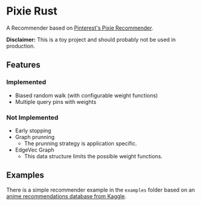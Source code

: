 # Pixie Rust

A Recommender based on [Pinterest's Pixie Recommender][pixie].

**Disclaimer:** This is a toy project and should probably not be used in production.

## Features

### Implemented

- Biased random walk (with configurable weight functions)
- Multiple query pins with weights

### Not Implemented

- Early stopping
- Graph prunning
  - The prunning strategy is application specific.
- EdgeVec Graph
  - This data structure limits the possible weight functions.

## Examples

There is a simple recommender example in the `examples` folder based on
an [anime recommendations database from Kaggle][anime-dataset].

[pixie]: https://dl.acm.org/citation.cfm?id=3186183
[anime-dataset]: https://www.kaggle.com/CooperUnion/anime-recommendations-database
